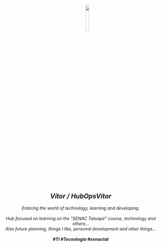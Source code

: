 <div align="center">
   &nbsp;&nbsp;&nbsp;&nbsp;&nbsp;&nbsp;&nbsp;&nbsp;&nbsp;&nbsp;&nbsp;<img src="https://i.pinimg.com/originals/72/4d/00/724d000192751e2e29771c57b43f05d3.png" width="15%">
  <i><h2>Vítor / HubOpsVitor</h2></i>
  <i>Entering the world of technology, learning and developing.</i><br><br>
  <i>Hub focused on learning on the "SENAC Tatuapé" course, technology and others... <br>
Also future planning, things I like, personal development and other things...<br><br>
  <i><b>#TI #Tecnologia #senactat</b></i>
</div>
